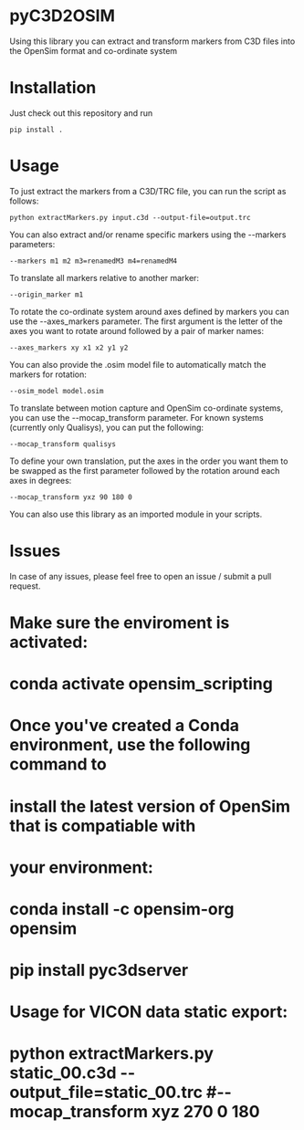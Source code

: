 # pyC3D2OSIM

Using this library you can extract and transform markers from C3D files into the OpenSim format and co-ordinate system

# Installation

Just check out this repository and run

`pip install .`

# Usage

To just extract the markers from a C3D/TRC file, you can run the script as follows:

`python extractMarkers.py input.c3d --output-file=output.trc`

You can also extract and/or rename specific markers using the --markers parameters:

`--markers m1 m2 m3=renamedM3 m4=renamedM4`

To translate all markers relative to another marker:

`--origin_marker m1`

To rotate the co-ordinate system around axes defined by markers you can use the --axes_markers parameter.
The first argument is the letter of the axes you want to rotate around followed by a pair of marker names:

`--axes_markers xy x1 x2 y1 y2`

You can also provide the .osim model file to automatically match the markers for rotation:

`--osim_model model.osim`

To translate between motion capture and OpenSim co-ordinate systems, you can use the --mocap_transform parameter.
For known systems (currently only Qualisys), you can put the following:

`--mocap_transform qualisys`

To define your own translation, put the axes in the order you want them to be swapped as the first parameter followed
by the rotation around each axes in degrees:

`--mocap_transform yxz 90 180 0`

You can also use this library as an imported module in your scripts.

# Issues

In case of any issues, please feel free to open an issue / submit a pull request.

# Make sure the enviroment is activated:

#

# conda activate opensim_scripting

#

# Once you've created a Conda environment, use the following command to

# install the latest version of OpenSim that is compatiable with

# your environment:

#

# conda install -c opensim-org opensim

#

# pip install pyc3dserver

#

# Usage for VICON data static export:

# python extractMarkers.py static_00.c3d --output_file=static_00.trc #--mocap_transform xyz 270 0 180
